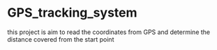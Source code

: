# GPS_tracking_system
this project is aim to read the coordinates from GPS and determine the distance covered from the start point 
